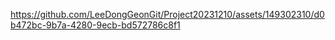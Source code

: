 

https://github.com/LeeDongGeonGit/Project20231210/assets/149302310/d0b472bc-9b7a-4280-9ecb-bd572786c8f1

